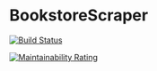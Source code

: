 # BookstoreScraper

[![Build Status](https://travis-ci.org/must1/BookstoreScraper.svg?branch=master)](https://travis-ci.org/must1/BookstoreScraper)

[![Maintainability Rating](https://sonarcloud.io/api/project_badges/measure?project=com.bookstore.scraper%3ABookstoreScraper&metric=sqale_rating)](https://sonarcloud.io/dashboard?id=com.bookstore.scraper%3ABookstoreScraper)
